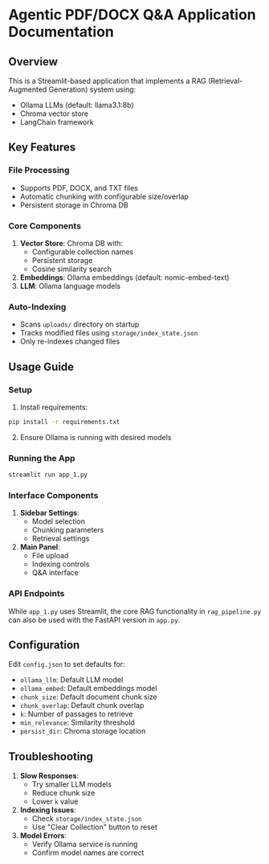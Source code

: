 # Agentic PDF/DOCX Q&A Application Documentation

## Overview
This is a Streamlit-based application that implements a RAG (Retrieval-Augmented Generation) system using:
- Ollama LLMs (default: llama3.1:8b)
- Chroma vector store
- LangChain framework

## Key Features

### File Processing
- Supports PDF, DOCX, and TXT files
- Automatic chunking with configurable size/overlap
- Persistent storage in Chroma DB

### Core Components
1. **Vector Store**: Chroma DB with:
   - Configurable collection names
   - Persistent storage
   - Cosine similarity search
2. **Embeddings**: Ollama embeddings (default: nomic-embed-text)
3. **LLM**: Ollama language models

### Auto-Indexing
- Scans `uploads/` directory on startup
- Tracks modified files using `storage/index_state.json`
- Only re-indexes changed files

## Usage Guide

### Setup
1. Install requirements:
```bash
pip install -r requirements.txt
```
2. Ensure Ollama is running with desired models

### Running the App
```bash
streamlit run app_1.py
```

### Interface Components
1. **Sidebar Settings**:
   - Model selection
   - Chunking parameters
   - Retrieval settings
2. **Main Panel**:
   - File upload
   - Indexing controls
   - Q&A interface

### API Endpoints
While `app_1.py` uses Streamlit, the core RAG functionality in `rag_pipeline.py` can also be used with the FastAPI version in `app.py`.

## Configuration
Edit `config.json` to set defaults for:
- `ollama_llm`: Default LLM model
- `ollama_embed`: Default embeddings model
- `chunk_size`: Default document chunk size
- `chunk_overlap`: Default chunk overlap
- `k`: Number of passages to retrieve
- `min_relevance`: Similarity threshold
- `persist_dir`: Chroma storage location

## Troubleshooting
1. **Slow Responses**:
   - Try smaller LLM models
   - Reduce chunk size
   - Lower `k` value
2. **Indexing Issues**:
   - Check `storage/index_state.json`
   - Use "Clear Collection" button to reset
3. **Model Errors**:
   - Verify Ollama service is running
   - Confirm model names are correct
